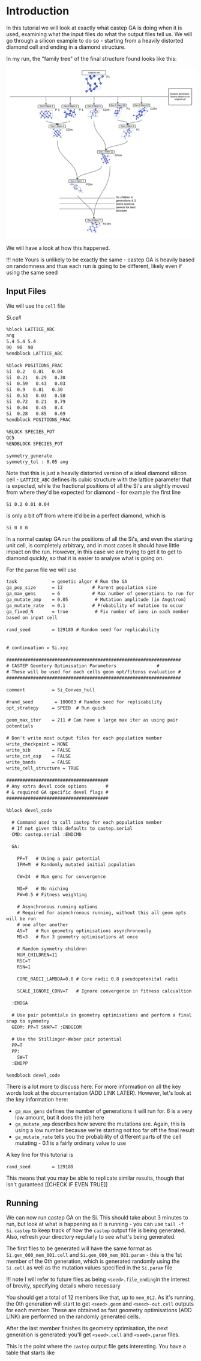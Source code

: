 # Introduction

In this tutorial we will look at exactly what castep GA is doing when it is used, examining what the input files do what the output files tell us. We will go through a silicon example to do so - starting from a heavily distorted diamond cell and ending in a diamond structure.

In my run, the "family tree" of the final structure found looks like this:

![Family tree](Family_tree.png)

We will have a look at how this happened.

!!! note
    Yours is unlikely to be exactly the same - castep GA is heavily based on randomness and thus each run is going to be different, likely even if using the same seed

## Input Files

We will use the `cell` file

*Si.cell*

```
%block LATTICE_ABC
ang
5.4 5.4 5.4
90  90  90
%endblock LATTICE_ABC

%block POSITIONS_FRAC
Si  0.2   0.01   0.04
Si  0.21   0.29   0.30
Si  0.59   0.43   0.03
Si  0.9   0.81   0.30
Si  0.53   0.03   0.58
Si  0.72   0.21   0.79
Si  0.04   0.45   0.4
Si  0.28   0.85   0.69
%endblock POSITIONS_FRAC

%BLOCK SPECIES_POT
QC5
%ENDBLOCK SPECIES_POT

symmetry_generate
symmetry_tol : 0.05 ang
```

Note that this is just a heavily distorted version of a ideal diamond silicon cell - `LATTICE_ABC` defines its cubic structure with the lattice parameter that is expected, while the fractional positions of all the Si's are slightly moved from where they'd be expected for diamond - for example the first line

`Si 0.2 0.01 0.04`

is only a bit off from where it'd be in a perfect diamond, which is

`Si 0 0 0`

In a normal castep GA run the positions of all the Si's, and even the starting unit cell, is completely arbitrary, and in most cases it should have little impact on the run. However, in this case we are trying to get it to get to diamond quickly, so that it is easier to analyse what is going on.

For the `param` file we will use

```
task             = genetic algor # Run the GA
ga_pop_size      = 12           # Parent population size
ga_max_gens      = 6            # Max number of generations to run for
ga_mutate_amp    = 0.05          # Mutation amplitude (in Angstrom)
ga_mutate_rate   = 0.1          # Probability of mutation to occur
ga_fixed_N       = true          # Fix number of ions in each member based on input cell

rand_seed        = 129189 # Random seed for replicability


# continuation = Si.xyz

#################################################################
# CASTEP Geomtery Optimisation Parameters		        #
# These will be used for each cells geom opt/fitenss evaluation #
#################################################################

comment          = Si_Convex_hull

#rand_seed        = 100003 # Random seed for replicability
opt_strategy     = SPEED  # Run quick

geom_max_iter    = 211 # Can have a large max iter as using pair potentials

# Don't write most output files for each population member
write_checkpoint = NONE
write_bib        = FALSE
write_cst_esp    = FALSE
write_bands      = FALSE
write_cell_structure = TRUE

######################################
# Any extra devel code options	     #
# & required GA specific devel flags #
######################################

%block devel_code

  # Command used to call castep for each population member
  # If not given this defaults to castep.serial
  CMD: castep.serial :ENDCMD

  GA:

    PP=T   # Using a pair potential
    IPM=M  # Randomly mutated initial population

    CW=24  # Num gens for convergence

    NI=F   # No niching
    FW=0.5 # Fitness weighting

    # Asynchronous running options
    # Required for asynchronous running, without this all geom opts will be run
    # one after another
    AS=T   # Run geometry optimisations asynchronously
    MS=3   # Run 3 geometry optimisations at once

    # Random symmetry children
    NUM_CHILDREN=11
    RSC=T
    RSN=1

    CORE_RADII_LAMBDA=0.8 # Core radii 0.8 pseudopotenital radii

    SCALE_IGNORE_CONV=T   # Ignore convergence in fitness calcualtion

  :ENDGA

  # Use pair potentials in geometry optimisations and perform a final snap to symmetry
  GEOM: PP=T SNAP=T :ENDGEOM

  # Use the Stillinger-Weber pair potential
  PP=T
  PP:
    SW=T
  :ENDPP

%endblock devel_code
```

There is a lot more to discuss here. For more information on all the key words look at the documentation (ADD LINK LATER). However, let's look at the key information here:

- `ga_max_gens` defines the number of generations it will run for. 6 is a very low amount, but it does the job here
- `ga_mutate_amp` describes how severe the mutations are. Again, this is using a low number because we're starting not too far off the final result
- `ga_mutate_rate` tells you the probability of different parts of the cell mutating - 0.1 is a fairly ordinary value to use

A key line for this tutorial is

`rand_seed        = 129189`

This means that you may be able to replicate similar results, though that isn't guranteed [[CHECK IF EVEN TRUE]]

## Running

We can now run castep GA on the Si. This should take about 3 minutes to run, but look at what is happening as it is running - you can use `tail -f Si.castep` to keep track of how the `castep` output file is being generated. Also, refresh your directory regularly to see what's being generated.

The first files to be generated will have the same format as `Si.gen_000_mem_001.cell` and `Si.gen_000_mem_001.param` - this is the 1st member of the 0th generation, which is generated randomly using the `Si.cell` as well as the mutation values specified in the `Si.param` file

!!! note
    I will refer to future files as being `<seed>.file_ending`in the interest of  brevity, specifying details where necessary

You should get a total of 12 members like that, up to `mem_012`. As it's running, the 0th generation will start to get `<seed>.geom` and `<seed>-out.cell` outputs for each member. These are obtained as fast geometry optimisations (ADD LINK) are performed on the randomly generated cells.

After the last member finishes its geometry optimisation, the next generation is generated: you'll get `<seed>.cell` and `<seed>.param` files.

This is the point where the `castep` output file gets interesting. You have a table that starts like 
